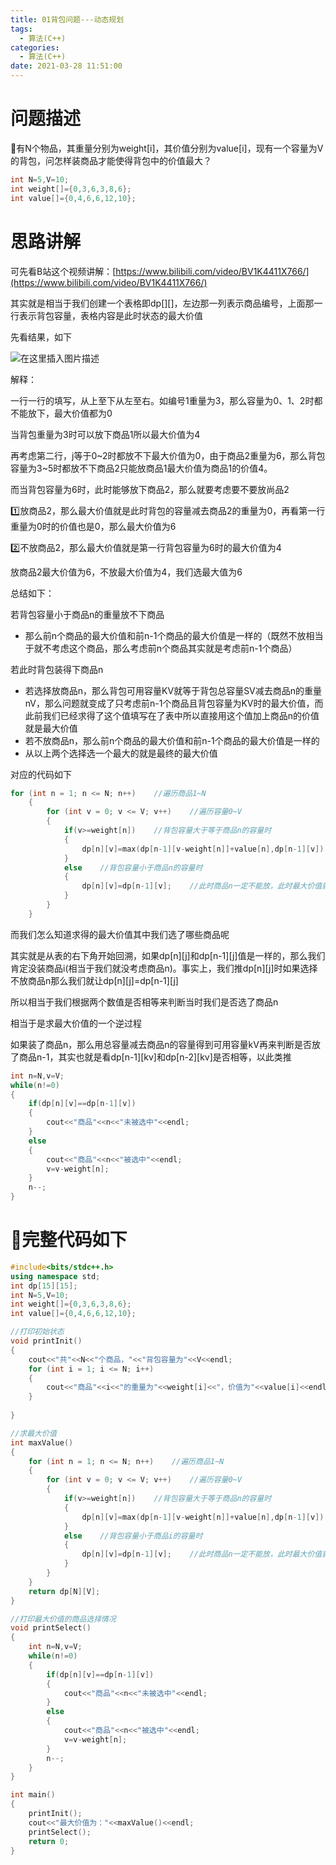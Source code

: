 ```yaml
---
title: 01背包问题---动态规划
tags:
  - 算法(C++)
categories:
  - 算法(C++)
date: 2021-03-28 11:51:00
---
```

# 问题描述
🚩有N个物品，其重量分别为weight[i]，其价值分别为value[i]，现有一个容量为V的背包，问怎样装商品才能使得背包中的价值最大？

```cpp
int N=5,V=10;
int weight[]={0,3,6,3,8,6};
int value[]={0,4,6,6,12,10};
```

# 思路讲解
可先看B站这个视频讲解：[https://www.bilibili.com/video/BV1K4411X766/](https://www.bilibili.com/video/BV1K4411X766/)

其实就是相当于我们创建一个表格即dp[][]，左边那一列表示商品编号，上面那一行表示背包容量，表格内容是此时状态的最大价值

先看结果，如下

![在这里插入图片描述](https://img-blog.csdnimg.cn/20210328182340133.png?x-oss-process=image/watermark,type_ZmFuZ3poZW5naGVpdGk,shadow_10,text_aHR0cHM6Ly9ibG9nLmNzZG4ubmV0L3pzczE5Mg==,size_16,color_FFFFFF,t_70)


解释：

一行一行的填写，从上至下从左至右。如编号1重量为3，那么容量为0、1、2时都不能放下，最大价值都为0

当背包重量为3时可以放下商品1所以最大价值为4

再考虑第二行，j等于0\~2时都放不下最大价值为0，由于商品2重量为6，那么背包容量为3~5时都放不下商品2只能放商品1最大价值为商品1的价值4。

而当背包容量为6时，此时能够放下商品2，那么就要考虑要不要放尚品2

1️⃣放商品2，那么最大价值就是此时背包的容量减去商品2的重量为0，再看第一行重量为0时的价值也是0，那么最大价值为6

2️⃣不放商品2，那么最大价值就是第一行背包容量为6时的最大价值为4

放商品2最大价值为6，不放最大价值为4，我们选最大值为6

总结如下：

若背包容量小于商品n的重量放不下商品

- 那么前n个商品的最大价值和前n-1个商品的最大价值是一样的（既然不放相当于就不考虑这个商品，那么考虑前n个商品其实就是考虑前n-1个商品）

若此时背包装得下商品n

- 若选择放商品n，那么背包可用容量KV就等于背包总容量SV减去商品n的重量nV，那么问题就变成了只考虑前n-1个商品且背包容量为KV时的最大价值，而此前我们已经求得了这个值填写在了表中所以直接用这个值加上商品n的价值就是最大价值
- 若不放商品n，那么前n个商品的最大价值和前n-1个商品的最大价值是一样的
- 从以上两个选择选一个最大的就是最终的最大价值

对应的代码如下

```cpp
for (int n = 1; n <= N; n++)	//遍历商品1~N
	{
		for (int v = 0; v <= V; v++)	//遍历容量0~V
		{
			if(v>=weight[n])	//背包容量大于等于商品n的容量时
			{
				dp[n][v]=max(dp[n-1][v-weight[n]]+value[n],dp[n-1][v]); //选择放商品n和不放商品n哪个价值最大
			}
			else	//背包容量小于商品n的容量时
			{
				dp[n][v]=dp[n-1][v];	//此时商品n一定不能放，此时最大价值就是商品1到i-1中，容量为v时的最大价值
			}
		}	
	}
```

而我们怎么知道求得的最大价值其中我们选了哪些商品呢

其实就是从表的右下角开始回溯，如果dp[n][j]和dp[n-1][j]值是一样的，那么我们肯定没装商品i(相当于我们就没考虑商品n)。事实上，我们推dp[n][j]时如果选择不放商品n那么我们就让dp[n][j]=dp[n-1][j]

所以相当于我们根据两个数值是否相等来判断当时我们是否选了商品n

相当于是求最大价值的一个逆过程

如果装了商品n，那么用总容量减去商品n的容量得到可用容量kV再来判断是否放了商品n-1，其实也就是看dp[n-1][kv]和dp[n-2][kv]是否相等，以此类推

```cpp
int n=N,v=V;
while(n!=0)
{
	if(dp[n][v]==dp[n-1][v])
	{
		cout<<"商品"<<n<<"未被选中"<<endl;
	}			
	else
	{
		cout<<"商品"<<n<<"被选中"<<endl;
		v=v-weight[n];
	}
	n--;
}
```

# 🦄完整代码如下

```cpp
#include<bits/stdc++.h>
using namespace std;
int dp[15][15];
int N=5,V=10;
int weight[]={0,3,6,3,8,6};
int value[]={0,4,6,6,12,10};

//打印初始状态
void printInit()
{
	cout<<"共"<<N<<"个商品，"<<"背包容量为"<<V<<endl;
	for (int i = 1; i <= N; i++)
	{
		cout<<"商品"<<i<<"的重量为"<<weight[i]<<"，价值为"<<value[i]<<endl;
	}
	
}

//求最大价值
int maxValue()
{
	for (int n = 1; n <= N; n++)	//遍历商品1~N
	{
		for (int v = 0; v <= V; v++)	//遍历容量0~V
		{
			if(v>=weight[n])	//背包容量大于等于商品n的容量时
			{
				dp[n][v]=max(dp[n-1][v-weight[n]]+value[n],dp[n-1][v]); //选择放商品n和不放商品n哪个价值最大
			}
			else	//背包容量小于商品i的容量时
			{
				dp[n][v]=dp[n-1][v];	//此时商品n一定不能放，此时最大价值就是商品1到n-1中，容量为v时的最大价值
			}
		}	
	}
	return dp[N][V];
}

//打印最大价值的商品选择情况
void printSelect()
{
	int n=N,v=V;
	while(n!=0)
	{
		if(dp[n][v]==dp[n-1][v])
		{
			cout<<"商品"<<n<<"未被选中"<<endl;
		}			
		else
		{
			cout<<"商品"<<n<<"被选中"<<endl;
			v=v-weight[n];
		}
		n--;
	}
}

int main()
{	
	printInit();
	cout<<"最大价值为："<<maxValue()<<endl;	
	printSelect();
	return 0;
}
```